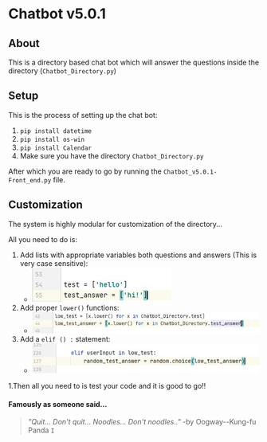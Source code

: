 # Chatbot v5.0.1

## About

This is a directory based chat bot which will answer the questions inside the directory (```Chatbot_Directory.py```)

## Setup

This is the process of setting up the chat bot:
1. ```pip install datetime```
1. ```pip install os-win```
1. ```pip install Calendar```
1. Make sure you have the directory `Chatbot_Directory.py`

After which you are ready to go by running the ```Chatbot_v5.0.1-Front_end.py``` file.

## Customization 

The system is highly modular for customization of the directory...

All you need to do is:
1. Add lists with appropriate variables both questions and answers (This is very case sensitive):
   * ![img1](Images/Adding_variable-lists.JPG "Adding variable-lists")
1. Add proper ```lower()``` functions:
   * ![img2](Images/Lower.JPG "lower() functions")
1. Add a ```elif () :``` statement:
   * ![img3](Images/elif_Statement.JPG "elif() statement")
   
1.Then all you need to is test your code and it is good to go!!


#### Famously as someone said...

>_"Quit... Don't quit... Noodles... Don't noodles.."_   -by Oogway--Kung-fu Panda `I`